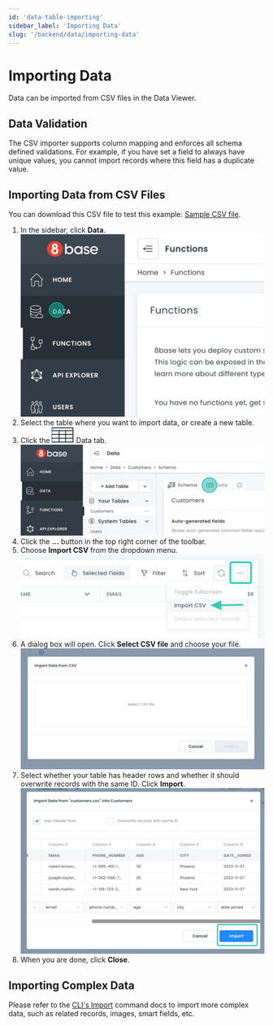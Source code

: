 ```yaml
---
id: 'data-table-importing'
sidebar_label: 'Importing Data'
slug: '/backend/data/importing-data'
---
```


# Importing Data

Data can be imported from CSV files in the Data Viewer. 

## Data Validation

The CSV importer supports column mapping and enforces all schema defined validations. For example, if you have set a field to always have unique values, you cannot import records where this field has a duplicate value.

## Importing Data from CSV Files

You can download this CSV file to test this example: [Sample CSV file](_files/customers.csv).

1. In the sidebar, click **Data**.
![Importing csv files](_images/ui_importing_csv_2.png)
2. Select the table where you want to import data, or create a new table.
3. Click the ![data](../../_images/_icons/ic_data_table.svg) Data tab. 
![Importing csv files](_images/ui_importing_csv_3.png)
4. Click the **...** button in the top right corner of the toolbar. 
5. Choose **Import CSV** from the dropdown menu.
![Importing csv files](_images/ui_importing_csv_4.png) 
6. A dialog box will open. Click **Select CSV file** and choose your file.
![Importing csv files](_images/ui_importing_csv_5.png)
7. Select whether your table has header rows and whether it should overwrite records with the same ID. Click **Import**.
![Importing csv files](_images/ui_importing_csv_6.png)
8. When you are done, click **Close**.


## Importing Complex Data

Please refer to the [CLI's Import](../development-tools-cli-commands.md#import) command docs to import more complex data, such as related records, images, smart fields, etc.



